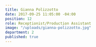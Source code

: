 ```yaml
---
title: Gianna Polizzotto
date: 2017-09-25 11:05:00 -04:00
position: 12
role: Receptionist/Production Assistant
image: "/uploads/gianna-polizzotto.jpg"
department: 2
published: true
---
```

